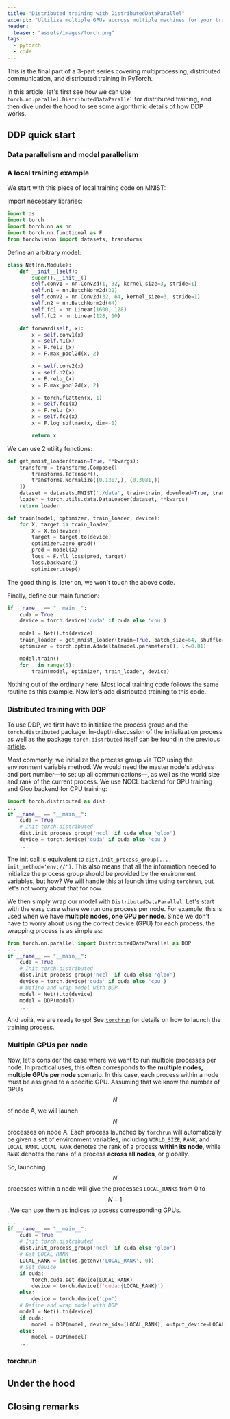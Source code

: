 ```yaml
---
title: "Distributed training with DistributedDataParallel" 
excerpt: "Ultilize multiple GPUs accross multiple machines for your training with a simple model wrapper."
header:
  teaser: "assets/images/torch.png"
tags: 
  - pytorch
  - code
---
```


This is the final part of a 3-part series covering multiprocessing, distributed communication, and distributed training in PyTorch.

In this article, let's first see how we can use `torch.nn.parallel.DistributedDataParallel` for distributed training, and then dive under the hood to see some algorithmic details of how DDP works.

## DDP quick start

### Data parallelism and model parallelism

### A local training example
We start with this piece of local training code on MNIST:

Import necessary libraries:
```python
import os
import torch
import torch.nn as nn
import torch.nn.functional as F
from torchvision import datasets, transforms
```

Define an arbitrary model:
```py
class Net(nn.Module):
    def __init__(self):
        super().__init__()
        self.conv1 = nn.Conv2d(1, 32, kernel_size=3, stride=1)
        self.n1 = nn.BatchNorm2d(32)
        self.conv2 = nn.Conv2d(32, 64, kernel_size=3, stride=1)
        self.n2 = nn.BatchNorm2d(64)
        self.fc1 = nn.Linear(1600, 128)
        self.fc2 = nn.Linear(128, 10)

    def forward(self, x):
        x = self.conv1(x)
        x = self.n1(x)
        x = F.relu_(x)
        x = F.max_pool2d(x, 2)

        x = self.conv2(x)
        x = self.n2(x)
        x = F.relu_(x)
        x = F.max_pool2d(x, 2)

        x = torch.flatten(x, 1)
        x = self.fc1(x)
        x = F.relu_(x)
        x = self.fc2(x)
        x = F.log_softmax(x, dim=-1)

        return x
```

We can use 2 utility functions:
```py
def get_mnist_loader(train=True, **kwargs):
    transform = transforms.Compose([
        transforms.ToTensor(),
        transforms.Normalize((0.1307,), (0.3081,))
    ])
    dataset = datasets.MNIST('./data', train=train, download=True, transform=transform)
    loader = torch.utils.data.DataLoader(dataset, **kwargs)
    return loader

def train(model, optimizer, train_loader, device):
    for X, target in train_loader:
        X = X.to(device)
        target = target.to(device)
        optimizer.zero_grad()
        pred = model(X)
        loss = F.nll_loss(pred, target)
        loss.backward()
        optimizer.step()
```

The good thing is, later on, we won't touch the above code.

Finally, define our main function:
```py
if __name__ == "__main__":
    cuda = True
    device = torch.device('cuda' if cuda else 'cpu')
    
    model = Net().to(device)
    train_loader = get_mnist_loader(train=True, batch_size=64, shuffle=True)
    optimizer = torch.optim.Adadelta(model.parameters(), lr=0.01)

    model.train()
    for _ in range(5):
        train(model, optimizer, train_loader, device)
```

Nothing out of the ordinary here. Most local training code follows the same routine as this example. Now let's add distributed training to this code.

### Distributed training with DDP
To use DDP, we first have to initialize the process group and the `torch.distributed` package. In-depth discussion of the initialization process as well as the package `torch.distrbuted` itself can be found in the previous [article](/distributed-communication-in-pytorch).

Most commonly, we initialize the process group via TCP using the environment variable method. We would need the master node's address and port number—to set up all communications—, as well as the world size and rank of the current process. We use NCCL backend for GPU training and Gloo backend for CPU training:

```python
import torch.distributed as dist
...
if __name__ == "__main__":
    cuda = True
    # Init torch.distributed
    dist.init_process_group('nccl' if cuda else 'gloo')
    device = torch.device('cuda' if cuda else 'cpu')
    ...
```

The init call is equivalent to `dist.init_process_group(..., init_method='env://')`. This also means that all the information needed to initialize the process group should be provided by the environment variables, but how? We will handle this at launch time using `torchrun`, but let's not worry about that for now.

We then simply wrap our model with `DistributedDataParallel`. Let's start with the easy case where we run one process per node. For example, this is used when we have **multiple nodes, one GPU per node**. Since we don't have to worry about using the correct device (GPU) for each process, the wrapping process is as simple as:

```python
from torch.nn.parallel import DistributedDataParallel as DDP
...
if __name__ == "__main__":
    cuda = True
    # Init torch.distributed
    dist.init_process_group('nccl' if cuda else 'gloo')
    device = torch.device('cuda' if cuda else 'cpu')
    # Define and wrap model with DDP
    model = Net().to(device)
    model = DDP(model)
    ...
```

And voilà, we are ready to go! See [`torchrun`](#torchrun) for details on how to launch the training process.

### Multiple GPUs per node
Now, let's consider the case where we want to run multiple processes per node. In practical uses, this often corresponds to the **multiple nodes, multiple GPUs per node** scenario. In this case, each process within a node must be assigned to a specific GPU.
Assuming that we know the number of GPUs $$N$$ of node A, we will launch $$N$$ processes on node A. Each process launched by `torchrun` will automatically be given a set of environment variables, including `WORLD_SIZE`, `RANK`, and `LOCAL_RANK`. `LOCAL_RANK` denotes the rank of a process **within its node**, while `RANK` denotes the rank of a process **across all nodes**, or globally.

So, launching $$N$$ processes within a node will give the processes `LOCAL_RANK`s from 0 to $$N-1$$. We can use them as indices to access corresponding GPUs.

```python
...
if __name__ == "__main__":
    cuda = True
    # Init torch.distributed
    dist.init_process_group('nccl' if cuda else 'gloo')
    # Get LOCAL_RANK
    LOCAL_RANK = int(os.getenv('LOCAL_RANK', 0))
    # Set device
    if cuda:
        torch.cuda.set_device(LOCAL_RANK)
        device = torch.device(f'cuda:{LOCAL_RANK}')
    else:
        device = torch.device('cpu')
    # Define and wrap model with DDP
    model = Net().to(device)
    if cuda:
        model = DDP(model, device_ids=[LOCAL_RANK], output_device=LOCAL_RANK)
    else:
        model = DDP(model)
    ...
```

### torchrun

## Under the hood

## Closing remarks